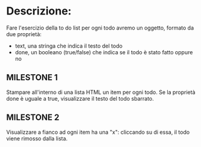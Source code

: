 # Descrizione:

Fare l'esercizio della to do list per ogni todo avremo un oggetto, formato da due proprietà:

- text, una stringa che indica il testo del todo
- done, un booleano (true/false) che indica se il todo è stato fatto oppure no

## MILESTONE 1

Stampare all'interno di una lista HTML un item per ogni todo. Se la proprietà done è uguale a true, visualizzare il testo del todo sbarrato.

## MILESTONE 2

Visualizzare a fianco ad ogni item ha una "x": cliccando su di essa, il todo viene rimosso dalla lista.
